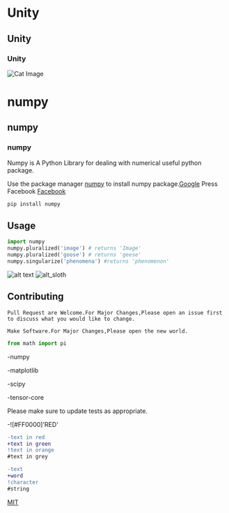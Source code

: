 ﻿# Unity
## Unity
### Unity

![Cat Image](https://img.huffingtonpost.com/asset/5dcc613f1f00009304dee539.jpeg)


# numpy

## numpy

### numpy

Numpy is A Python Library for dealing with numerical useful python package.

Use the package manager [numpy](https://pip.pypa.io/en/stable/) to install numpy package.[Google](google.com)
Press Facebook
[Facebook](www.facebook.com)
[]()

```bash
pip install numpy
```

## Usage

```python
import numpy
numpy.pluralized('image') # returns 'Image'
numpy.pluralized('goose') # returns 'geese'
numpy.singularize('phenomena') #returns 'phenomenon'
```


![alt text](https://www.stellaandchewys.com/wp-content/uploads/maplechristmas.jpg)
![alt_sloth](https://static01.nyt.com/images/2014/01/28/science/28SLOT_SPAN/28SLOT-jumbo.jpg)


## Contributing

```
Pull Request are Welcome.For Major Changes,Please open an issue first to discuss what you would like to change.
```

```
Make Software.For Major Changes,Please open the new world.
```

```python
from math import pi
```
-numpy

-matplotlib

-scipy

-tensor-core

Please make sure to update tests as appropriate.

-![#FF0000]'RED'

```diff
-text in red
+text in green
!text in orange
#text in grey
```

```diff
-text
+word
!character
#string
```

[MIT](https://choosealicense.com/licenses/mit/)